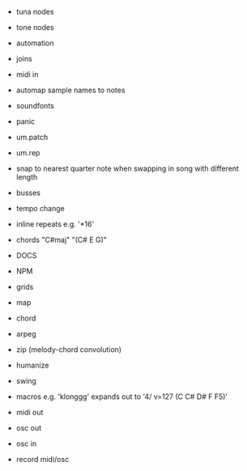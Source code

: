 - tuna nodes
- tone nodes
- automation
- joins
- midi in

- automap sample names to notes
- soundfonts
- panic
- um.patch
- um.rep
- snap to nearest quarter note when swapping in song with different length
- busses
- tempo change
- inline repeats e.g. '\*16'
- chords "C#maj" "(C# E G)"
- DOCS
- NPM
- grids
- map
- chord
- arpeg
- zip (melody-chord convolution)
- humanize
- swing
- macros e.g. 'klonggg' expands out to '4/ v=127 (C C# D# F F5)'
- midi out
- osc out
- osc in
- record midi/osc
